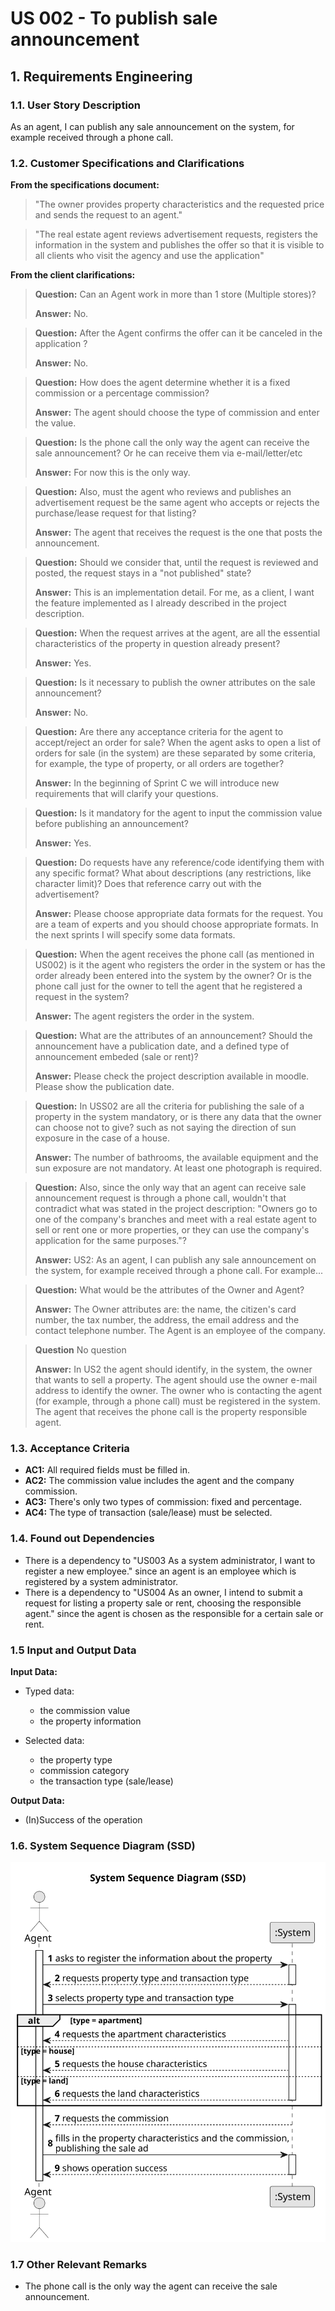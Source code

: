 # US 002 - To publish sale announcement 

## 1. Requirements Engineering


### 1.1. User Story Description

As an agent, I can publish any sale announcement on the system, for
example received through a phone call.



### 1.2. Customer Specifications and Clarifications 


**From the specifications document:**

>	"The owner provides property characteristics and the requested price and sends the request to an agent."


>	"The real estate agent reviews advertisement requests, registers the information in the system and
publishes the offer so that it is visible to all clients who visit the agency and use the application"



**From the client clarifications:**

> **Question:** Can an Agent work in more than 1 store (Multiple stores)?
>  
> **Answer:** No.


> **Question:** After the Agent confirms the offer can it be canceled in the application ?
>
> **Answer:** No.
 

> **Question:** How does the agent determine whether it is a fixed commission or a percentage commission?
>
> **Answer:** The agent should choose the type of commission and enter the value.
 

> **Question:** Is the phone call the only way the agent can receive the sale announcement? Or he can receive them via e-mail/letter/etc
>
> **Answer:** For now this is the only way.
 

> **Question:** Also, must the agent who reviews and publishes an advertisement request be the same agent who accepts or rejects the purchase/lease request for that listing?
>
> **Answer:** The agent that receives the request is the one that posts the announcement.


> **Question:** Should we consider that, until the request is reviewed and posted, the request stays in a "not published" state?
>
> **Answer:** This is an implementation detail. For me, as a client, I want the feature implemented as I already described in the project description.


> **Question:** When the request arrives at the agent, are all the essential characteristics of the property in question already present?
>
> **Answer:** Yes.


> **Question:** Is it necessary to publish the owner attributes on the sale announcement?
>
> **Answer:** No.


> **Question:** Are there any acceptance criteria for the agent to accept/reject an order for sale? When the agent asks to open a list of orders for sale (in the system) are these separated by some criteria, for example, the type of property, or all orders are together?
>
> **Answer:** In the beginning of Sprint C we will introduce new requirements that will clarify your questions.


> **Question:** Is it mandatory for the agent to input the commission value before publishing an announcement?
>
> **Answer:** Yes.


> **Question:**  Do requests have any reference/code identifying them with any specific format? What about descriptions (any restrictions, like character limit)? Does that reference carry out with the advertisement?
>
> **Answer:** Please choose appropriate data formats for the request. You are a team of experts and you should choose appropriate formats. In the next sprints I will specify some data formats.
 
 
> **Question:** When the agent receives the phone call (as mentioned in US002) is it the agent who registers the order in the system or has the order already been entered into the system by the owner? Or is the phone call just for the owner to tell the agent that he registered a request in the system?
>
> **Answer:** The agent registers the order in the system.
 
 
> **Question:** What are the attributes of an announcement? Should the announcement have a publication date, and a defined type of announcement embeded (sale or rent)?
>
> **Answer:** Please check the project description available in moodle. Please show the publication date.
 
 
> **Question:** In USS02 are all the criteria for publishing the sale of a property in the system mandatory, or is there any data that the owner can choose not to give? such as not saying the direction of sun exposure in the case of a house.
>
> **Answer:**  The number of bathrooms, the available equipment and the sun exposure are not mandatory. At least one photograph is required.
  
 
> **Question:** Also, since the only way that an agent can receive sale announcement request is through a phone call, wouldn't that contradict what was stated in the project description: "Owners go to one of the company's branches and meet with a real estate agent to sell or rent one or more properties, or they can use the company's application for the same purposes."?
>
> **Answer:** US2: As an agent, I can publish any sale announcement on the system, for example received through a phone call. For example...

 
> **Question:** What would be the attributes of the Owner and Agent?
>
> **Answer:** The Owner attributes are: the name, the citizen's card number, the tax number, the address, the email address and the contact
telephone number. The Agent is an employee of the company.

> **Question** No question
>
> **Answer:** In US2 the agent should identify, in the system, the owner that wants to sell a property. The agent should use the owner e-mail address to identify the owner. The owner who is contacting the agent (for example, through a phone call) must be registered in the system. The agent that receives the phone call is the property responsible agent.



### 1.3. Acceptance Criteria


* **AC1:** All required fields must be filled in.
* **AC2:** The commission value includes the agent and the company commission.
* **AC3:** There's only two types of commission: fixed and percentage.
* **AC4:** The type of transaction (sale/lease) must be selected.



### 1.4. Found out Dependencies


* There is a dependency to "US003 As a system administrator, I want to register a new employee." since an agent is an employee which is registered by a system administrator.
* There is a dependency to "US004 As an owner, I intend to submit a request for listing a property sale or rent,
  choosing the responsible agent." since the agent is chosen as the responsible for a certain sale or rent.


### 1.5 Input and Output Data


**Input Data:**

* Typed data:
	* the commission value
	* the property information
  
	
* Selected data:
  * the property type
  * commission category
  * the transaction type (sale/lease)


**Output Data:**

* (In)Success of the operation

### 1.6. System Sequence Diagram (SSD)

![System Sequence Diagram](svg/us002-system-sequence-diagram.svg)


### 1.7 Other Relevant Remarks

* The phone call is the only way the agent can receive the sale announcement.